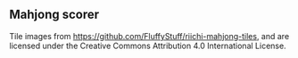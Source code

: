 ## Mahjong scorer

Tile images from https://github.com/FluffyStuff/riichi-mahjong-tiles, and are licensed under the Creative Commons Attribution 4.0 International License.
